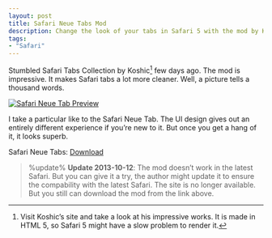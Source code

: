 ```yaml
---
layout: post
title: Safari Neue Tabs Mod
description: Change the look of your tabs in Safari 5 with the mod by Koshic.
tags:
- "Safari"
---
```

Stumbled Safari Tabs Collection by Koshic[^1] few days ago. The mod is impressive. It makes Safari tabs a lot more cleaner. Well, a picture tells a thousand words.

[ ![Safari Neue Tab Preview][img1] ](http://images.sayzlim.net/2011/01/safari_neue_preview.jpg "Safari Neue Tab Preview")

[img1]: http://images.sayzlim.net/2011/01/safari_neue_preview.jpg "Safari Neue Tab Preview"

I take a particular like to the Safari Neue Tab. The UI design gives out an entirely different experience if you’re new to it. But once you get a hang of it, it looks superb.

Safari Neue Tabs: [Download](http://s3.sayzlim.net/f/safari-tab-new.zip "Safari Neue Tabs")

> %update%
> **Update 2013-10-12**: The mod doesn’t work in the latest Safari. But you can give it a try, the author might update it to ensure the compability with the latest Safari. The site is no longer available. But you still can download the mod from the link above.

[^1]: Visit Koshic’s site and take a look at his impressive works. It is made in HTML 5, so Safari 5 might have a slow problem to render it.